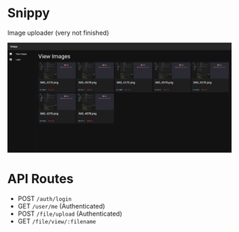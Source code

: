 # Snippy

Image uploader (very not finished)

![Snippy preview](preview.png)

# API Routes

 - POST `/auth/login`
 - GET `/user/me` (Authenticated)
 - POST `/file/upload` (Authenticated)
 - GET `/file/view/:filename`